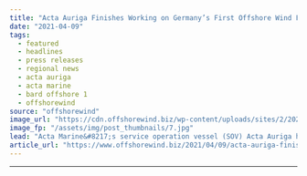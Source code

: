 ```yaml
---
title: "Acta Auriga Finishes Working on Germany’s First Offshore Wind Farm"
date: "2021-04-09"
tags: 
  - featured
  - headlines
  - press releases
  - regional news
  - acta auriga
  - acta marine
  - bard offshore 1
  - offshorewind
source: "offshorewind"
image_url: "https://cdn.offshorewind.biz/wp-content/uploads/sites/2/2021/04/09104504/Acta-Auriga-Finishes-Work-at-Germanys-First-Offshore-Wind-Farm.jpg"
image_fp: "/assets/img/post_thumbnails/7.jpg"
lead: "Acta Marine&#8217;s service operation vessel (SOV) Acta Auriga has completed its three-year maintenance campaign at the"
article_url: "https://www.offshorewind.biz/2021/04/09/acta-auriga-finishes-working-on-germanys-first-offshore-wind-farm/"
---
```


---
